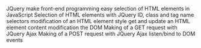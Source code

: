 JQuery make front-end programming easy
selection of HTML elements in JavaScript
Selection of HTML elements with JQuery
ID, class and tag name selectors
modification of an HTML element style
get and update an HTML element content
modification the DOM
Making of a GET request with JQuery Ajax
Making of a POST request with JQuery Ajax
listen/bind to DOM events
